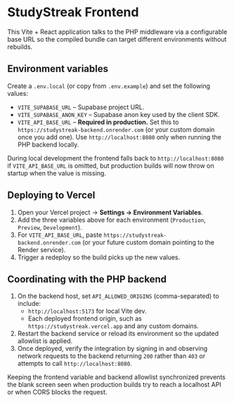 # StudyStreak Frontend

This Vite + React application talks to the PHP middleware via a configurable base URL so the compiled bundle can target different environments without rebuilds.

## Environment variables

Create a `.env.local` (or copy from `.env.example`) and set the following values:

- `VITE_SUPABASE_URL` – Supabase project URL.
- `VITE_SUPABASE_ANON_KEY` – Supabase anon key used by the client SDK.
- `VITE_API_BASE_URL` – **Required in production.** Set this to `https://studystreak-backend.onrender.com` (or your custom domain once you add one). Use `http://localhost:8080` only when running the PHP backend locally.

During local development the frontend falls back to `http://localhost:8080` if `VITE_API_BASE_URL` is omitted, but production builds will now throw on startup when the value is missing.

## Deploying to Vercel

1. Open your Vercel project → **Settings → Environment Variables**.
2. Add the three variables above for each environment (`Production`, `Preview`, `Development`).
3. For `VITE_API_BASE_URL`, paste `https://studystreak-backend.onrender.com` (or your future custom domain pointing to the Render service).
4. Trigger a redeploy so the build picks up the new values.

## Coordinating with the PHP backend

1. On the backend host, set `API_ALLOWED_ORIGINS` (comma-separated) to include:
   - `http://localhost:5173` for local Vite dev.
   - Each deployed frontend origin, such as `https://studystreak.vercel.app` and any custom domains.
2. Restart the backend service or reload its environment so the updated allowlist is applied.
3. Once deployed, verify the integration by signing in and observing network requests to the backend returning `200` rather than `403` or attempts to call `http://localhost:8080`.

Keeping the frontend variable and backend allowlist synchronized prevents the blank screen seen when production builds try to reach a localhost API or when CORS blocks the request.
